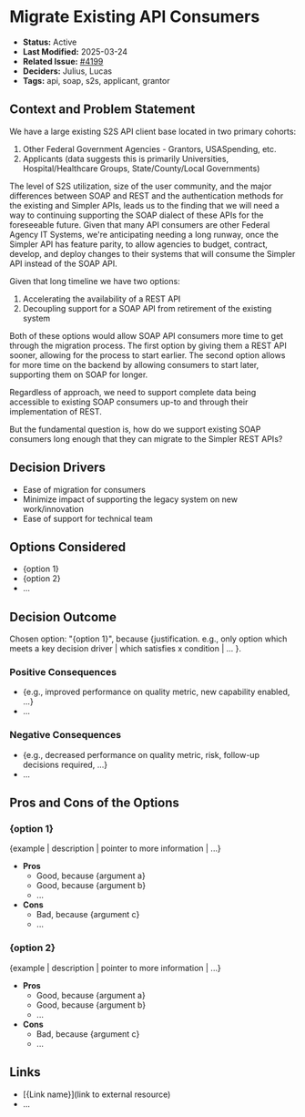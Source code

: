 # Migrate Existing API Consumers

- **Status:** Active
- **Last Modified:** 2025-03-24
- **Related Issue:** [#4199](https://github.com/HHS/simpler-grants-gov/issues/4199)
- **Deciders:** Julius, Lucas
- **Tags:** api, soap, s2s, applicant, grantor

## Context and Problem Statement

We have a large existing S2S API client base located in two primary cohorts:

1. Other Federal Government Agencies - Grantors, USASpending, etc.
2. Applicants (data suggests this is primarily Universities, Hospital/Healthcare Groups, State/County/Local Governments)

The level of S2S utilization, size of the user community, and the major differences between SOAP and REST and the authentication methods for the existing and Simpler APIs, leads us to the finding that we will need a way to continuing supporting the SOAP dialect of these APIs for the foreseeable future. Given that many API consumers are other Federal Agency IT Systems, we're anticipating needing a long runway, once the Simpler API has feature parity, to allow agencies to budget, contract, develop, and deploy changes to their systems that will consume the Simpler API instead of the SOAP API.

Given that long timeline we have two options:

1. Accelerating the availability of a REST API
2. Decoupling support for a SOAP API from retirement of the existing system

Both of these options would allow SOAP API consumers more time to get through the migration process. The first option by giving them a REST API sooner, allowing for the process to start earlier. The second option allows for more time on the backend by allowing consumers to start later, supporting them on SOAP for longer.

Regardless of approach, we need to support complete data being accessible to existing SOAP consumers up-to and through their implementation of REST.

But the fundamental question is, how do we support existing SOAP consumers long enough that they can migrate to the Simpler REST APIs?

## Decision Drivers

- Ease of migration for consumers
- Minimize impact of supporting the legacy system on new work/innovation
- Ease of support for technical team

## Options Considered

- {option 1}
- {option 2}
- ...

## Decision Outcome

Chosen option: "{option 1}", because {justification. e.g., only option which meets a key decision driver | which satisfies x condition | ... }.

### Positive Consequences

- {e.g., improved performance on quality metric, new capability enabled, ...}
- ...

### Negative Consequences

- {e.g., decreased performance on quality metric, risk, follow-up decisions required, ...}
- ...

## Pros and Cons of the Options

### {option 1}

{example | description | pointer to more information | ...}

- **Pros**
  - Good, because {argument a}
  - Good, because {argument b}
  - ...
- **Cons**
  - Bad, because {argument c}
  - ...

### {option 2}

{example | description | pointer to more information | ...}

- **Pros**
  - Good, because {argument a}
  - Good, because {argument b}
  - ...
- **Cons**
  - Bad, because {argument c}
  - ...

## Links

- \[{Link name}]\(link to external resource)
- ...
